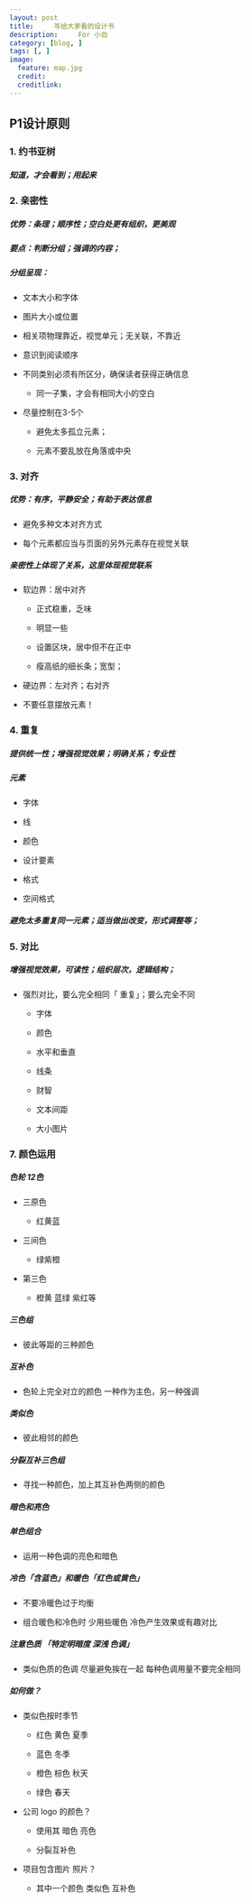 ```yaml
---
layout: post  
title:     写给大家看的设计书
description:     For 小白
category: [blog, ]  
tags: [, ]  
image:
  feature: map.jpg
  credit: 
  creditlink:   
---
```


## P1设计原则

### 1. 约书亚树

##### 知道，才会看到；用起来

### 2. 亲密性

##### 优势：条理；顺序性；空白处更有组织，更美观

##### 要点：判断分组；强调的内容；

##### 分组呈现：

- 文本大小和字体

- 图片大小或位置

- 相关项物理靠近，视觉单元；无关联，不靠近

- 意识到阅读顺序

- 不同类别必须有所区分，确保读者获得正确信息

	- 同一子集，才会有相同大小的空白

- 尽量控制在3-5个

	- 避免太多孤立元素；

	- 元素不要乱放在角落或中央



### 3. 对齐

##### 优势：有序，平静安全；有助于表达信息

- 避免多种文本对齐方式

- 每个元素都应当与页面的另外元素存在视觉关联

##### 亲密性上体现了关系，这里体现视觉联系

- 软边界：居中对齐

	- 正式稳重，乏味

	- 明显一些

	- 设置区块，居中但不在正中

	- 瘦高纸的细长条；宽型；

- 硬边界：左对齐；右对齐

- 不要任意摆放元素！

### 4. 重复

##### 提供统一性；增强视觉效果；明确关系；专业性

##### 元素

- 字体

- 线

- 颜色

- 设计要素

- 格式

- 空间格式

##### 避免太多重复同一元素；适当做出改变，形式调整等；

### 5. 对比

##### 增强视觉效果，可读性；组织层次，逻辑结构；


- 强烈对比，要么完全相同「 重复」；要么完全不同

	- 字体

	- 颜色

	- 水平和垂直

	- 线条

	- 财智

	- 文本间距

	- 大小图片

### 7. 颜色运用

##### 色轮 12色

- 三原色

	- 红黄蓝

- 三间色

	- 绿紫橙

- 第三色

	- 橙黄 蓝绿 紫红等

##### 三色组 

* 彼此等距的三种颜色

##### 互补色 

* 色轮上完全对立的颜色 一种作为主色，另一种强调

##### 类似色 

* 彼此相邻的颜色 

##### 分裂互补三色组 

* 寻找一种颜色，加上其互补色两侧的颜色

##### 暗色和亮色 

##### 单色组合 

* 运用一种色调的亮色和暗色

##### 冷色「含蓝色」和暖色「红色或黄色」

- 不要冷暖色过于均衡

- 组合暖色和冷色时  少用些暖色 冷色产生效果或有趣对比

##### 注意色质 「特定明暗度 深浅 色调」

- 类似色质的色调 尽量避免挨在一起 每种色调用量不要完全相同

##### 如何做？

- 类似色按时季节

	- 红色 黄色 夏季

	- 蓝色 冬季

	- 橙色 棕色 秋天

	- 绿色 春天

- 公司 logo 的颜色？

	- 使用其 暗色 亮色

	- 分裂互补色

- 项目包含图片 照片？

	- 其中一个颜色 类似色 互补色

